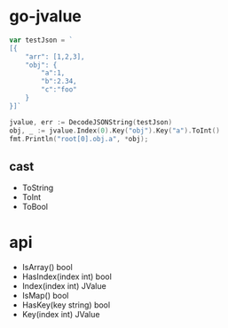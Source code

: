 # go-jvalue

```go
var testJson = `
[{
    "arr": [1,2,3],
    "obj": {
        "a":1,
        "b":2.34,
        "c":"foo"
    }
}]`

jvalue, err := DecodeJSONString(testJson)
obj, _ := jvalue.Index(0).Key("obj").Key("a").ToInt()
fmt.Println("root[0].obj.a", *obj);
```

## cast

- ToString
- ToInt
- ToBool

# api

- IsArray() bool
- HasIndex(index int) bool
- Index(index int) JValue
- IsMap() bool
- HasKey(key string) bool
- Key(index int) JValue
